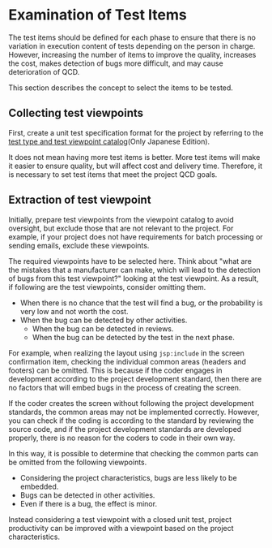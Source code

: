 # Examination of Test Items

The test items should be defined for each phase to ensure that there is no variation in execution content of tests depending on the person in charge.
However, increasing the number of items to improve the quality, increases the cost, makes detection of bugs more difficult, and may cause deterioration of QCD.

This section describes the concept to select the items to be tested.

## Collecting test viewpoints

First, create a unit test specification format for the project by referring to the [test type and test viewpoint catalog](https://fintan.jp/?p=45)(Only Japanese Edition).

It does not mean having more test items is better. 
More test items will make it easier to ensure quality, but will affect cost and delivery time. 
Therefore, it is necessary to set test items that meet the project QCD goals.

## Extraction of test viewpoint

Initially, prepare test viewpoints from the viewpoint catalog to avoid oversight,
but exclude those that are not relevant to the project.
For example, if your project does not have requirements for batch processing or sending emails, 
exclude these viewpoints.

The required viewpoints have to be selected here. 
Think about "what are the mistakes that a manufacturer can make, which will lead to the detection of bugs from this test viewpoint?" looking at the test viewpoint. 
As a result, if following are the test viewpoints, consider omitting them.

- When there is no chance that the test will find a bug, or the probability is very low and not worth the cost.
- When the bug can be detected by other activities.
  - When the bug can be detected in reviews.
  - When the bug can be detected by the test in the next phase.


For example, when realizing the layout using `jsp:include` in the screen confirmation item,
checking the individual common areas (headers and footers) can be omitted.
This is because if the coder engages in development according to the project development standard, then there are no factors that will embed bugs in the process of creating the screen.

If the coder creates the screen without following the project development standards, the common areas may not be implemented correctly.
However, you can check if the coding is according to the standard by reviewing the source code, 
and if the project development standards are developed properly, there is no reason for the coders to code in their own way.

In this way, it is possible to determine that checking the common parts can be omitted from the following viewpoints.

- Considering the project characteristics, bugs are less likely to be embedded.
- Bugs can be detected in other activities.
- Even if there is a bug, the effect is minor.

Instead considering a test viewpoint with a closed unit test, project productivity can be improved with a viewpoint based on the project characteristics.
